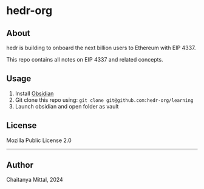 # hedr-org
## About
hedr is building to onboard the next billion users to Ethereum with EIP 4337.

This repo contains all notes on EIP 4337 and related concepts.
## Usage
1. Install [Obsidian](https://obsidian.md)
2. Git clone this repo using: `git clone git@github.com:hedr-org/learning`
3. Launch obsidian and open folder as vault
## License
Mozilla Public License 2.0

---
## Author
Chaitanya Mittal, 2024
